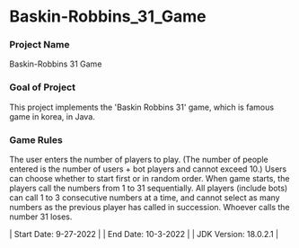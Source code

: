 # Baskin-Robbins_31_Game

### Project Name
Baskin-Robbins 31 Game

### Goal of Project
This project implements the 'Baskin Robbins 31' game, which is famous game in korea, in Java.

### Game Rules
The user enters the number of players to play. (The number of people entered is the number of users + bot players and cannot exceed 10.) Users can choose whether to start first or in random order. When game starts, the players call the numbers from 1 to 31 sequentially. All players (include bots) can call 1 to 3 consecutive numbers at a time, and cannot select as many numbers as the previous player has called in succession. Whoever calls the number 31 loses.

| Start Date: 9-27-2022 |
| End Date: 10-3-2022 |
| JDK Version: 18.0.2.1 |
